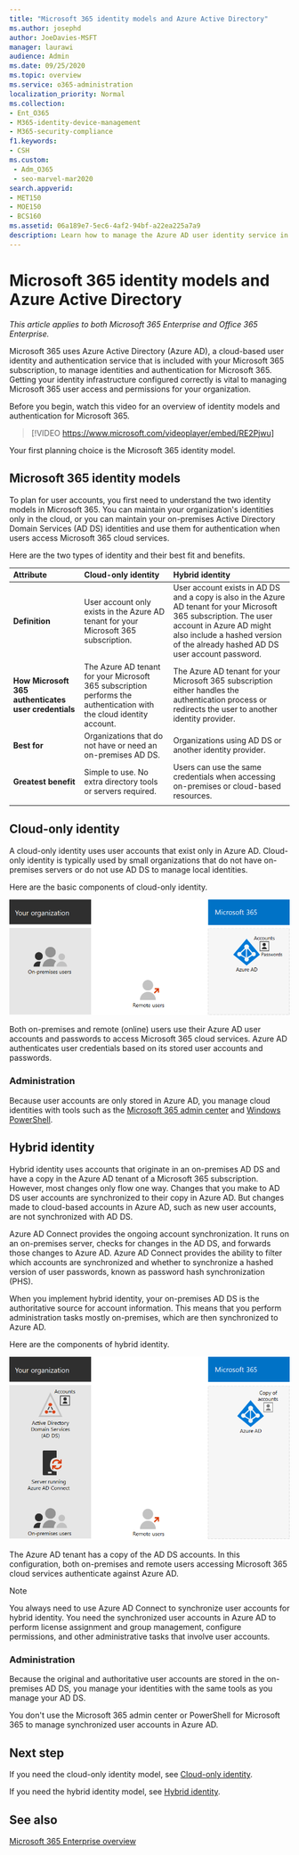 ```yaml
---
title: "Microsoft 365 identity models and Azure Active Directory"
ms.author: josephd
author: JoeDavies-MSFT
manager: laurawi
audience: Admin
ms.date: 09/25/2020
ms.topic: overview
ms.service: o365-administration
localization_priority: Normal
ms.collection: 
- Ent_O365
- M365-identity-device-management
- M365-security-compliance
f1.keywords:
- CSH
ms.custom: 
 - Adm_O365
 - seo-marvel-mar2020
search.appverid:
- MET150
- MOE150
- BCS160
ms.assetid: 06a189e7-5ec6-4af2-94bf-a22ea225a7a9
description: Learn how to manage the Azure AD user identity service in Microsoft 365 using cloud-only or hybrid identity models.
---
```


# Microsoft 365 identity models and Azure Active Directory

*This article applies to both Microsoft 365 Enterprise and Office 365 Enterprise.*

Microsoft 365 uses Azure Active Directory (Azure AD), a cloud-based user identity and authentication service that is included with your Microsoft 365 subscription, to manage identities and authentication for Microsoft 365. Getting your identity infrastructure configured correctly is vital to managing Microsoft 365 user access and permissions for your organization.

Before you begin, watch this video for an overview of identity models and authentication for Microsoft 365.

> [!VIDEO https://www.microsoft.com/videoplayer/embed/RE2Pjwu]

Your first planning choice is the Microsoft 365 identity model.

## Microsoft 365 identity models

To plan for user accounts, you first need to understand the two identity models in Microsoft 365. You can maintain your organization's identities only in the cloud, or you can maintain your on-premises Active Directory Domain Services (AD DS) identities and use them for authentication when users access Microsoft 365 cloud services.  

Here are the two types of identity and their best fit and benefits.

| Attribute | Cloud-only identity | Hybrid identity |
|:-------|:-----|:-----|
| **Definition** | User account only exists in the Azure AD tenant for your Microsoft 365 subscription. | User account exists in AD DS and a copy is also in the Azure AD tenant for your Microsoft 365 subscription. The user account in Azure AD might also include a hashed version of the already hashed AD DS user account password. |
| **How Microsoft 365 authenticates user credentials** | The Azure AD tenant for your Microsoft 365 subscription performs the authentication with the cloud identity account. | The Azure AD tenant for your Microsoft 365 subscription either handles the authentication process or redirects the user to another identity provider. |
| **Best for** | Organizations that do not have or need an on-premises AD DS. | Organizations using AD DS or another identity provider. |
| **Greatest benefit** | Simple to use. No extra directory tools or servers required. | Users can use the same credentials when accessing on-premises or cloud-based resources. |
||||

## Cloud-only identity

A cloud-only identity uses user accounts that exist only in Azure AD. Cloud-only identity is typically used by small organizations that do not have on-premises servers or do not use AD DS to manage local identities. 

Here are the basic components of cloud-only identity.
 
![Basic components of cloud-only identity](../media/about-microsoft-365-identity/cloud-only-identity.png)

Both on-premises and remote (online) users use their Azure AD user accounts and passwords to access Microsoft 365 cloud services. Azure AD authenticates user credentials based on its stored user accounts and passwords.

### Administration
Because user accounts are only stored in Azure AD, you manage cloud identities with tools such as the [Microsoft 365 admin center](https://admin.microsoft.com) and [Windows PowerShell](manage-user-accounts-and-licenses-with-microsoft-365-powershell.md). 

## Hybrid identity

Hybrid identity uses accounts that originate in an on-premises AD DS and have a copy in the Azure AD tenant of a Microsoft 365 subscription. However, most changes only flow one way. Changes that you make to AD DS user accounts are synchronized to their copy in Azure AD. But changes made to cloud-based accounts in Azure AD, such as new user accounts, are not synchronized with AD DS.

Azure AD Connect provides the ongoing account synchronization. It runs on an on-premises server, checks for changes in the AD DS, and forwards those changes to Azure AD. Azure AD Connect provides the ability to filter which accounts are synchronized and whether to synchronize a hashed version of user passwords, known as password hash synchronization (PHS).

When you implement hybrid identity, your on-premises AD DS is the authoritative source for account information. This means that you perform administration tasks mostly on-premises, which are then synchronized to Azure AD. 

Here are the components of hybrid identity.

![Components of hybrid identity](../media/about-microsoft-365-identity/hybrid-identity.png)

The Azure AD tenant has a copy of the AD DS accounts. In this configuration, both on-premises and remote users accessing Microsoft 365 cloud services authenticate against Azure AD.

>[!Note]
>You always need to use Azure AD Connect to synchronize user accounts for hybrid identity. You need the synchronized user accounts in Azure AD to perform license assignment and group management, configure permissions, and other administrative tasks that involve user accounts.
>

### Administration

Because the original and authoritative user accounts are stored in the on-premises AD DS, you manage your identities with the same tools as you manage your AD DS. 

You don't use the Microsoft 365 admin center or PowerShell for Microsoft 365 to manage synchronized user accounts in Azure AD.

## Next step

If you need the cloud-only identity model, see [Cloud-only identity](cloud-only-identities.md).

If you need the hybrid identity model, see [Hybrid identity](plan-for-directory-synchronization.md).


## See also

[Microsoft 365 Enterprise overview](microsoft-365-overview.md)
